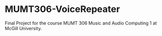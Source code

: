 # MUMT306-VoiceRepeater
Final Project for the course MUMT 306 Music and Audio Computing 1 at McGill University.
